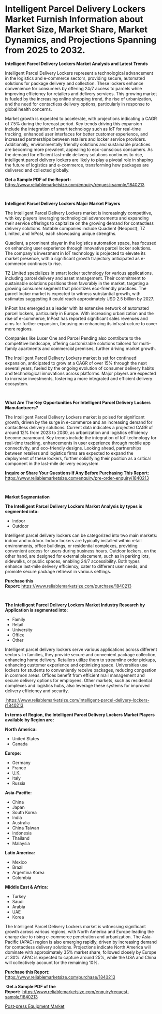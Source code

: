 <p><h1>Intelligent Parcel Delivery Lockers Market Furnish Information about Market Size, Market Share, Market Dynamics, and Projections Spanning from 2025 to 2032.</h1></p><p><strong>Intelligent Parcel Delivery Lockers Market Analysis and Latest Trends</strong></p>
<p><p>Intelligent Parcel Delivery Lockers represent a technological advancement in the logistics and e-commerce sectors, providing secure, automated solutions for package delivery and collection. These lockers enhance convenience for consumers by offering 24/7 access to parcels while improving efficiency for retailers and delivery services. This growing market is fueled by the increasing online shopping trend, the rise of urbanization, and the need for contactless delivery options, particularly in response to global health concerns.</p><p>Market growth is expected to accelerate, with projections indicating a CAGR of 7.5% during the forecast period. Key trends driving this expansion include the integration of smart technology such as IoT for real-time tracking, enhanced user interfaces for better customer experience, and increased partnerships between retailers and locker service providers. Additionally, environmentally friendly solutions and sustainable practices are becoming more prevalent, appealing to eco-conscious consumers. As the demand for efficient last-mile delivery solutions continues to rise, intelligent parcel delivery lockers are likely to play a pivotal role in shaping the future of logistics and e-commerce, transforming how packages are delivered and collected globally.</p></p>
<p><strong>Get a Sample PDF of the Report:&nbsp;</strong> <a href="https://www.reliablemarketsize.com/enquiry/request-sample/1840213?utm_campaign=2948&utm_medium=2&utm_source=Github&utm_content=ia&utm_term=12042025&utm_id=intelligent-parcel-delivery-lockers">https://www.reliablemarketsize.com/enquiry/request-sample/1840213</a></p>
<p>&nbsp;</p>
<p><strong>Intelligent Parcel Delivery Lockers Major Market Players</strong></p>
<p><p>The Intelligent Parcel Delivery Lockers market is increasingly competitive, with key players leveraging technological advancements and expanding their service offerings to capitalize on the growing demand for contactless delivery solutions. Notable companies include Quadient (Neopost), TZ Limited, and InPost, each showcasing unique strengths.</p><p>Quadient, a prominent player in the logistics automation space, has focused on enhancing user experience through innovative parcel locker solutions. The company's investment in IoT technology is projected to elevate its market presence, with a significant growth trajectory anticipated as e-commerce continues to rise.</p><p>TZ Limited specializes in smart locker technology for various applications, including parcel delivery and asset management. Their commitment to sustainable solutions positions them favorably in the market, targeting a growing consumer segment that prioritizes eco-friendly practices. The parcel locker market is expected to witness substantial growth, with estimates suggesting it could reach approximately USD 2.5 billion by 2027.</p><p>InPost has emerged as a leader with its extensive network of automated parcel lockers, particularly in Europe. With increasing urbanization and the rise of e-commerce, InPost has reported significant sales revenues and aims for further expansion, focusing on enhancing its infrastructure to cover more regions.</p><p>Companies like Luxer One and Parcel Pending also contribute to the competitive landscape, offering customizable solutions tailored for multi-family apartments and commercial premises, further driving market growth.</p><p>The Intelligent Parcel Delivery Lockers market is set for continued expansion, anticipated to grow at a CAGR of over 15% through the next several years, fueled by the ongoing evolution of consumer delivery habits and technological innovations across platforms. Major players are expected to increase investments, fostering a more integrated and efficient delivery ecosystem.</p></p>
<p>&nbsp;</p>
<p><strong>What Are The Key Opportunities For Intelligent Parcel Delivery Lockers Manufacturers?</strong></p>
<p><p>The Intelligent Parcel Delivery Lockers market is poised for significant growth, driven by the surge in e-commerce and an increasing demand for contactless delivery solutions. Current data indicates a projected CAGR of around 12% from 2023 to 2030, as urbanization and logistics efficiency become paramount. Key trends include the integration of IoT technology for real-time tracking, enhancements in user experience through mobile app connectivity, and eco-friendly designs. Looking ahead, partnerships between retailers and logistics firms are expected to expand the deployment of these lockers, further solidifying their position as a critical component in the last-mile delivery ecosystem.</p></p>
<p><strong>Inquire or Share Your Questions If Any Before Purchasing This Report:</strong> <a href="https://www.reliablemarketsize.com/enquiry/pre-order-enquiry/1840213?utm_campaign=2948&utm_medium=2&utm_source=Github&utm_content=ia&utm_term=12042025&utm_id=intelligent-parcel-delivery-lockers">https://www.reliablemarketsize.com/enquiry/pre-order-enquiry/1840213</a></p>
<p>&nbsp;</p>
<p><strong>Market Segmentation</strong></p>
<p><strong>The Intelligent Parcel Delivery Lockers Market Analysis by types is segmented into:</strong></p>
<p><ul><li>Indoor</li><li>Outdoor</li></ul></p>
<p><p>Intelligent parcel delivery lockers can be categorized into two main markets: indoor and outdoor. Indoor lockers are typically installed within retail environments, office buildings, or residential complexes, providing convenient access for users during business hours. Outdoor lockers, on the other hand, are designed for external placement, such as in parking lots, sidewalks, or public spaces, enabling 24/7 accessibility. Both types enhance last-mile delivery efficiency, cater to different user needs, and promote secure package retrieval in various settings.</p></p>
<p><strong>Purchase this Report:&nbsp;</strong><a href="https://www.reliablemarketsize.com/purchase/1840213?utm_campaign=2948&utm_medium=2&utm_source=Github&utm_content=ia&utm_term=12042025&utm_id=intelligent-parcel-delivery-lockers">https://www.reliablemarketsize.com/purchase/1840213</a></p>
<p>&nbsp;</p>
<p><strong>The Intelligent Parcel Delivery Lockers Market Industry Research by Application is segmented into:</strong></p>
<p><ul><li>Family</li><li>Retail</li><li>University</li><li>Office</li><li>Other</li></ul></p>
<p><p>Intelligent parcel delivery lockers serve various applications across different sectors. In families, they provide secure and convenient package collection, enhancing home delivery. Retailers utilize them to streamline order pickups, enhancing customer experience and optimizing space. Universities use lockers for students to conveniently receive packages, reducing congestion in common areas. Offices benefit from efficient mail management and secure delivery options for employees. Other markets, such as residential complexes and logistics hubs, also leverage these systems for improved delivery efficiency and security.</p></p>
<p><a href="https://www.reliablemarketsize.com/intelligent-parcel-delivery-lockers-r1840213?utm_campaign=2948&utm_medium=2&utm_source=Github&utm_content=ia&utm_term=12042025&utm_id=intelligent-parcel-delivery-lockers">&nbsp;https://www.reliablemarketsize.com/intelligent-parcel-delivery-lockers-r1840213</a></p>
<p><strong>In terms of Region, the Intelligent Parcel Delivery Lockers Market Players available by Region are:</strong></p>
<p>
    <p> <strong> North America: </strong>
        <ul>
            <li>United States</li>
            <li>Canada</li>
        </ul>
        </p> 
    <p> <strong> Europe: </strong>
        <ul>
            <li>Germany</li>
            <li>France</li>
            <li>U.K.</li>
            <li>Italy</li>
            <li>Russia</li>
        </ul>
        </p> 
    <p> <strong> Asia-Pacific: </strong>
        <ul>
            <li>China</li>
            <li>Japan</li>
            <li>South Korea</li>
            <li>India</li>
            <li>Australia</li>
            <li>China Taiwan</li>
            <li>Indonesia</li>
            <li>Thailand</li>
            <li>Malaysia</li>
        </ul>
        </p> 
    <p> <strong> Latin America: </strong>
        <ul>
            <li>Mexico</li>
            <li>Brazil</li>
            <li>Argentina Korea</li>
            <li>Colombia</li>
        </ul>
        </p> 
    <p> <strong> Middle East & Africa: </strong>
        <ul>
            <li>Turkey</li>
            <li>Saudi</li>
            <li>Arabia</li>
            <li>UAE</li>
            <li>Korea</li>
        </ul>
    </p>
    </p>
<p><p>The Intelligent Parcel Delivery Lockers market is witnessing significant growth across various regions, with North America and Europe leading the charge due to rising e-commerce penetration and urbanization. The Asia-Pacific (APAC) region is also emerging rapidly, driven by increasing demand for contactless delivery solutions. Projections indicate North America will dominate with approximately 35% market share, followed closely by Europe at 30%. APAC is expected to capture around 25%, while the USA and China will collectively account for the remaining 10%.</p></p>
<p><strong>Purchase this Report: </strong><a href="https://www.reliablemarketsize.com/purchase/1840213?utm_campaign=2948&utm_medium=2&utm_source=Github&utm_content=ia&utm_term=12042025&utm_id=intelligent-parcel-delivery-lockers">https://www.reliablemarketsize.com/purchase/1840213</a></p>
<p>&nbsp;<strong>Get a Sample PDF of the Report:&nbsp;&nbsp;</strong><a href="https://www.reliablemarketsize.com/enquiry/request-sample/1840213?utm_campaign=2948&utm_medium=2&utm_source=Github&utm_content=ia&utm_term=12042025&utm_id=intelligent-parcel-delivery-lockers">https://www.reliablemarketsize.com/enquiry/request-sample/1840213</a></p>
<p><strong></strong></p>
<p><p><a href="https://github.com/globismark/Market-Research-Report-List-6/blob/main/post-press-equipment-market.md?utm_campaign=2948&utm_medium=2&utm_source=Github&utm_content=ia&utm_term=12042025&utm_id=intelligent-parcel-delivery-lockers">Post-press Equipment Market</a></p></p>